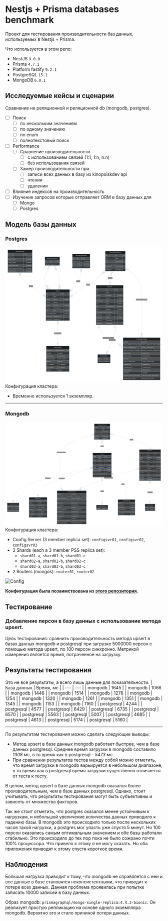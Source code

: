 # Nestjs + Prisma databases benchmark
Проект для тестирования производительности баз данных, используемых в Nestjs + Prisma.

Что используется в этом репо:
* NestJS `9.0.0`
* Prisma `4.7.1`
* Platform fastify  `9.2.1`
* PostgreSQL `15.1`
* MongoDB `6.0.1`
## Исследуемые кейсы и сценарии
Сравнение не реляционной и реляционной db (mongodb, postgres).
- [ ] Поиск
  - [ ] по нескольким значениям
  - [ ] по одному значению
  - [ ] по enum
  - [ ] полнотекстовый поиск
- [ ] Performance
  - [ ] Сравнение производительности
    - [ ] с использованием связей (1:1, 1:n, n:n)
    - [ ] без использования связей
  - [ ] Замер производительности при
    - [ ] записи всех данных в базу из kinopoiskdev api
    - [ ] чтении
    - [ ] удалении
- [ ] Влияние индексов на производительность
- [ ] Изучение запросов которые отправляет ORM в базу данных для
  - [ ] Mongo
  - [ ] Postgres

## Модель базы данных
### Postgres
![Postgres](./docs/images/pg-erd.svg)
Конфигурация кластера:
* Временно используется 1 экземпляр. 

___
### Mongodb
![Mongodb](./docs/images/mongo-erd.svg)
Конфигурация кластера:  
* Config Server (3 member replica set): `configsvr01`, `configsvr02`, `configsvr03`
* 3 Shards (each a 3 member PSS replica set):
  * `shard01-a`, `shard01-b`, `shard01-c` 
  * `shard02-a`, `shard02-b`, `shard02-c` 
  * `shard03-a`, `shard03-b`, `shard03-c`
* 2 Routers (mongos): `router01`, `router02`

![Config](https://raw.githubusercontent.com/minhhungit/mongodb-cluster-docker-compose/master/images/sharding-and-replica-sets.png)

**Конфигурация была позаимствована из [этого репозитория](https://github.com/minhhungit/mongodb-cluster-docker-compose).**


## Тестирование
### Добавление персон в базу данных c использование метода upsert.
Цель тестирования: сравнить производительность метода upsert в базах данных mongodb и postgresql при загрузке 5000000 персон с помощью метода upsert, по 100 персон синхронно. Метрикой измерения является время, потраченное на загрузку.

## Результаты тестирования
Это не все результаты, а всего лишь данные для показательности.
| База данных | Время, мс |
| --- | --- |
| mongodb | 1645 |
| mongodb | 1066 |
| mongodb | 1446 |
| mongodb | 1514 |
| mongodb | 1278 |
| mongodb | 1254 |
| mongodb | 1320 |
| mongodb | 1261 |
| mongodb | 1351 |
| mongodb | 1345 |
| mongodb | 1153 |
| mongodb | 1160 |
| postgresql | 4244 |
| postgresql | 4577 |
| postgresql | 6429 |
| postgresql | 6735 |
| postgresql | 6570 |
| postgresql | 5563 |
| postgresql | 5007 |
| postgresql | 4685 |
| postgresql | 4613 |
| postgresql | 5174 |
| postgresql | 5160 |
- - -

По результатам тестирования можно сделать следующие выводы:

- Метод upsert в базе данных mongodb работает быстрее, чем в базе данных postgresql. Среднее время загрузки в mongodb составило *1308* мс, в то время как в postgresql - *5473* мс.
- При сравнении результатов тестов между собой можно отметить, что время загрузки в mongodb варьируется в небольшом диапазоне, в то время как в postgresql время загрузки существенно отличается от теста к тесту. 

В целом, метод upsert в базе данных mongodb оказался более производительным, чем в базе данных postgresql. Однако, стоит учитывать, что результаты тестирования могут быть субъективны и зависеть от множества факторов.

Так же стоит отметить, что postgres оказался менее устойчивым к нагрузкам, и небольшой увеличение количества данных приводило к падению базы. В mongodb это происходило только после нескольких часов такой нагрузки, а postgres мог упасть уже спустя 5 минут. Но 100 персон оказались самым оптимальным значением и обе базы работали стабильно. Это происходило до тех пор пока не было сожрано почти 100% процессора. Что привело к этому я не могу сказать. Но оба приложения приводят к этому спустя короткое время.

## Наблюдения
Большая нагрузка приводит к тому, что mongodb не справляется с ней и все данные в базе становятся неконсистентными, что приводит к потере всех данных.
Данная проблема проявилась при попытке записать 10000 записей в базу данных.

Образ mongodb: `prismagraphql/mongo-single-replica:4.4.3-bionic`.
Он реализует простую репликацию на основе одного экземпляра mongodb. Вероятно это и стало причиной потери данных.
